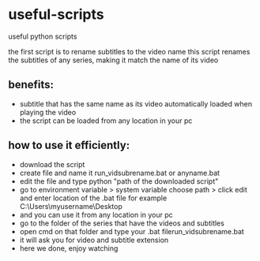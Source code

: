 # useful-scripts
useful python scripts 

the first script is to rename subtitles to the video name
this script renames the subtitles of any series, making it match the name of its video 
## benefits:
 * subtitle that has the same name as its video automatically loaded when playing the video
 * the script can be loaded from any location in your pc
## how to use it efficiently:
 * download the script
 * create file and name it run_vidsubrename.bat or anyname.bat
 * edit the file and type python "path of the downloaded script"
 * go to environment variable > system variable choose path > click edit and enter location of the .bat file for example C:\Users\myusername\Desktop
 * and you can use it from any location in your pc
 * go to the folder of the series that have the videos and subtitles
 * open cmd on that folder and type your .bat filerun_vidsubrename.bat 
 * it will ask you for video and subtitle extension
 * here we done, enjoy watching
